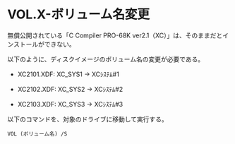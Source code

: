 # VOL.X-ボリューム名変更

無償公開されている「C Compiler PRO-68K ver2.1（XC）」は、そのままだとインストールができない。

以下のように、ディスクイメージのボリューム名の変更が必要である。

* XC2101.XDF: XC_SYS1 -> XCｼｽﾃﾑ#1

* XC2102.XDF: XC_SYS2 -> XCｼｽﾃﾑ#2

* XC2103.XDF: XC_SYS3 -> XCｼｽﾃﾑ#3

以下のコマンドを、対象のドライブに移動して実行する。

    VOL (ボリューム名) /S


